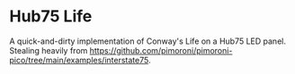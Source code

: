 # Hub75 Life
A quick-and-dirty implementation of Conway's Life on a Hub75 LED panel. Stealing heavily from https://github.com/pimoroni/pimoroni-pico/tree/main/examples/interstate75.
